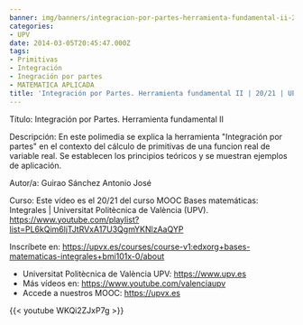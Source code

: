 ```yaml
---
banner: img/banners/integracion-por-partes-herramienta-fundamental-ii-20-21-upv.jpg
categories:
- UPV
date: 2014-03-05T20:45:47.000Z
tags:
- Primitivas
- Integración
- Inegración por partes
- MATEMATICA APLICADA
title: 'Integración por Partes. Herramienta fundamental II | 20/21 | UPV'
---
```


Título: Integración por Partes. Herramienta fundamental II

Descripción: En este polimedia se explica la herramienta "Integración por partes" en el contexto del cálculo de primitivas de una funcion real de variable real. Se establecen los principios teóricos y se muestran ejemplos de aplicación. 

Autor/a: Guirao Sánchez Antonio José

Curso: Este vídeo es el 20/21 del curso MOOC Bases matemáticas: Integrales | Universitat Politècnica de València (UPV). https://www.youtube.com/playlist?list=PL6kQim6ljTJtRVxA17U3QgmYKNlzAaQYP 

Inscríbete en: https://upvx.es/courses/course-v1:edxorg+bases-matematicas-integrales+bmi101x-0/about


+ Universitat Politècnica de València UPV: https://www.upv.es
+ Más vídeos en: https://www.youtube.com/valenciaupv
+ Accede a nuestros MOOC: https://upvx.es

{{< youtube WKQi2ZJxP7g >}}

